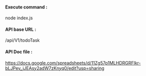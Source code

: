 #### Execute command : 
node index.js
#### API base URL :  
/api/V1/todoTask
#### API Doc file : 
https://docs.google.com/spreadsheets/d/11Zg57p1MLHDRGRFlkr-bLJPev_jJEAsy2adW7zKnyq0/edit?usp=sharing